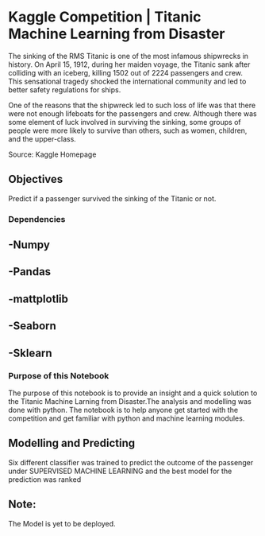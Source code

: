 # Kaggle Competition | Titanic Machine Learning from Disaster

The sinking of the RMS Titanic is one of the most infamous shipwrecks in history. On April 15, 1912, during her maiden voyage, the Titanic sank after colliding with an iceberg, killing 1502 out of 2224 passengers and crew. This sensational tragedy shocked the international community and led to better safety regulations for ships.

One of the reasons that the shipwreck led to such loss of life was that there were not enough lifeboats for the passengers and crew. Although there was some element of luck involved in surviving the sinking, some groups of people were more likely to survive than others, such as women, children, and the upper-class.

Source: Kaggle Homepage

## Objectives
Predict  if a passenger survived the sinking of the Titanic or not.

### Dependencies
## -Numpy
## -Pandas
## -mattplotlib
## -Seaborn
## -Sklearn

### Purpose of this Notebook
The purpose of this notebook is to provide an insight and a quick solution to the Titanic Machine Larning from Disaster.The analysis and modelling was done with python. The notebook is to help anyone get started with the competition and get familiar with python and machine learning modules.

## Modelling and Predicting 
Six different classifier was trained to predict the outcome of the passenger under SUPERVISED MACHINE LEARNING and the best model for the prediction was ranked 	

## Note:
The Model is yet to be deployed.
